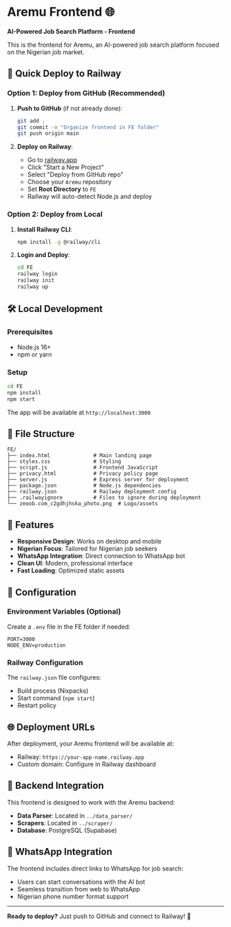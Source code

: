 # Aremu Frontend 🌐

**AI-Powered Job Search Platform - Frontend**

This is the frontend for Aremu, an AI-powered job search platform focused on the Nigerian job market.

## 🚀 Quick Deploy to Railway

### Option 1: Deploy from GitHub (Recommended)

1. **Push to GitHub** (if not already done):
   ```bash
   git add .
   git commit -m "Organize frontend in FE folder"
   git push origin main
   ```

2. **Deploy on Railway**:
   - Go to [railway.app](https://railway.app)
   - Click "Start a New Project"
   - Select "Deploy from GitHub repo"
   - Choose your `Aremu` repository
   - Set **Root Directory** to `FE`
   - Railway will auto-detect Node.js and deploy

### Option 2: Deploy from Local

1. **Install Railway CLI**:
   ```bash
   npm install -g @railway/cli
   ```

2. **Login and Deploy**:
   ```bash
   cd FE
   railway login
   railway init
   railway up
   ```

## 🛠️ Local Development

### Prerequisites
- Node.js 16+ 
- npm or yarn

### Setup
```bash
cd FE
npm install
npm start
```

The app will be available at `http://localhost:3000`

## 📁 File Structure

```
FE/
├── index.html              # Main landing page
├── styles.css              # Styling
├── script.js               # Frontend JavaScript
├── privacy.html            # Privacy policy page
├── server.js               # Express server for deployment
├── package.json            # Node.js dependencies
├── railway.json            # Railway deployment config
├── .railwayignore          # Files to ignore during deployment
└── zeoob.com_c2gdhjhska_photo.png  # Logo/assets
```

## 🎯 Features

- **Responsive Design**: Works on desktop and mobile
- **Nigerian Focus**: Tailored for Nigerian job seekers
- **WhatsApp Integration**: Direct connection to WhatsApp bot
- **Clean UI**: Modern, professional interface
- **Fast Loading**: Optimized static assets

## 🔧 Configuration

### Environment Variables (Optional)
Create a `.env` file in the FE folder if needed:
```
PORT=3000
NODE_ENV=production
```

### Railway Configuration
The `railway.json` file configures:
- Build process (Nixpacks)
- Start command (`npm start`)
- Restart policy

## 🌐 Deployment URLs

After deployment, your Aremu frontend will be available at:
- Railway: `https://your-app-name.railway.app`
- Custom domain: Configure in Railway dashboard

## 🔗 Backend Integration

This frontend is designed to work with the Aremu backend:
- **Data Parser**: Located in `../data_parser/`
- **Scrapers**: Located in `../scraper/`
- **Database**: PostgreSQL (Supabase)

## 📱 WhatsApp Integration

The frontend includes direct links to WhatsApp for job search:
- Users can start conversations with the AI bot
- Seamless transition from web to WhatsApp
- Nigerian phone number format support

---

**Ready to deploy?** Just push to GitHub and connect to Railway! 🚀
